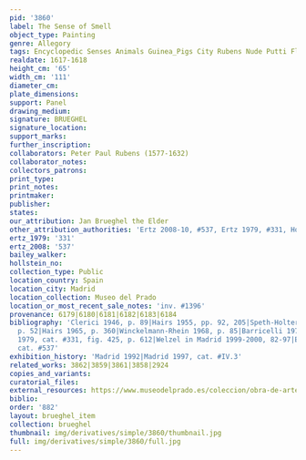 ```yaml
---
pid: '3860'
label: The Sense of Smell
object_type: Painting
genre: Allegory
tags: Encyclopedic Senses Animals Guinea_Pigs City Rubens Nude Putti Flowers
realdate: 1617-1618
height_cm: '65'
width_cm: '111'
diameter_cm: 
plate_dimensions: 
support: Panel
drawing_medium: 
signature: BRUEGHEL
signature_location: 
support_marks: 
further_inscription: 
collaborators: Peter Paul Rubens (1577-1632)
collaborator_notes: 
collectors_patrons: 
print_type: 
print_notes: 
printmaker: 
publisher: 
states: 
our_attribution: Jan Brueghel the Elder
other_attribution_authorities: 'Ertz 2008-10, #537, Ertz 1979, #331, Honig database'
ertz_1979: '331'
ertz_2008: '537'
bailey_walker: 
hollstein_no: 
collection_type: Public
location_country: Spain
location_city: Madrid
location_collection: Museo del Prado
location_or_most_recent_sale_notes: 'inv. #1396'
provenance: 6179|6180|6181|6182|6183|6184
bibliography: 'Clerici 1946, p. 89|Hairs 1955, pp. 92, 205|Speth-Holterhoff 1957,
  p. 52|Hairs 1965, p. 360|Winckelmann-Rhein 1968, p. 85|Barricelli 1974, p. 68|Ertz
  1979, cat. #331, fig. 425, p. 612|Welzel in Madrid 1999-2000, 82-97|Ertz 2008-10,
  cat. #537'
exhibition_history: 'Madrid 1992|Madrid 1997, cat. #IV.3'
related_works: 3862|3859|3861|3858|2924
copies_and_variants: 
curatorial_files: 
external_resources: https://www.museodelprado.es/coleccion/obra-de-arte/el-olfato/adff981e-a317-4152-9e04-05ada13be226
biblio: 
order: '882'
layout: brueghel_item
collection: brueghel
thumbnail: img/derivatives/simple/3860/thumbnail.jpg
full: img/derivatives/simple/3860/full.jpg
---
```

